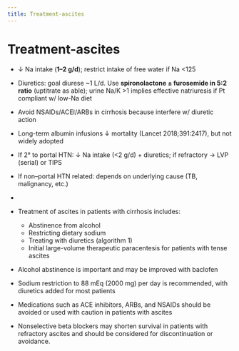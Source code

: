 ```yaml
---
title: Treatment-ascites
---
```

# Treatment-ascites

* ↓ Na intake (**1–2 g/d**); restrict intake of free water if Na <125
* Diuretics: goal diurese ~1 L/d. Use **spironolactone ± furosemide in 5:2 ratio** (uptitrate as able); urine Na/K >1 implies effective natriuresis if Pt compliant w/ low-Na diet
* Avoid NSAIDs/ACEI/ARBs in cirrhosis because interfere w/ diuretic action
* Long-term albumin infusions ↓ mortality (Lancet 2018;391:2417), but not widely adopted

* If 2° to portal HTN: ↓ Na intake (<2 g/d) + diuretics; if refractory → LVP (serial) or TIPS

* If non–portal HTN related: depends on underlying cause (TB, malignancy, etc.)
*

* Treatment of ascites in patients with cirrhosis includes:
	* Abstinence from alcohol
	* Restricting dietary sodium
	* Treating with diuretics (algorithm 1)
	* Initial large-volume therapeutic paracentesis for patients with tense ascites
* Alcohol abstinence is important and may be improved with baclofen
* Sodium restriction to 88 mEq (2000 mg) per day is recommended, with diuretics added for most patients
* Medications such as ACE inhibitors, ARBs, and NSAIDs should be avoided or used with caution in patients with ascites
* Nonselective beta blockers may shorten survival in patients with refractory ascites and should be considered for discontinuation or avoidance.

